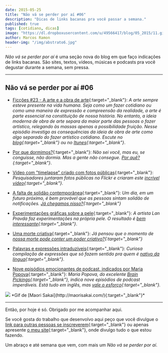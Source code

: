 ```yaml
---
date: 2015-05-25
title: "Não vá se perder por aí #06"
description: "Dicas de links bacanas pra você passar a semana."
published: true
tags: [cotidiano, dicas]
image: "https://dl.dropboxusercontent.com/u/49566417/blog/05_2015/11.gif"
author: Marcos Ramon
header-img: "/img/abstrato6.jpg"
---
```


*Não vá se perder por aí* é uma seção nova do blog em que faço indicações de links bacanas. São sites, textos, vídeos, músicas e podcasts pra você degustar durante a semana, sem pressa.

---

## Não vá se perder por aí #06

- [Ficções #23 - A arte e a obra de arte](http://www.marcosramon.net/ficcoes/ficcoes-23-a-arte-e-a-obra-de-arte){:target="_blank"}: <i>A arte sempre esteve presente na vida humana. Seja como um fazer cotidiano ou como uma maneira de expressão e compreensão da realidade, a arte é parte essencial na constituição de nossa história. No entanto, a ideia moderna de obra de arte separa da maior parte das pessoas o fazer artístico, relegando às massas apenas a possibilidade fruição. Nesse episódio investigo as consequências da ideia de obra de arte como algo separado do fazer artístico cotidiano. Escute no [blog](http://www.marcosramon.net/ficcoes/ficcoes-23-a-arte-e-a-obra-de-arte){:target="_blank"} ou no [Itunes](https://itunes.apple.com/br/podcast/ficcoes-marcos-ramon/id967600465?l=en){:target="_blank"}</i>.

- [Por que dormimos?](http://www.bbc.co.uk/portuguese/noticias/2015/05/150518_entenda_sono_mv.shtml){:target="_blank"}: <i>Não sei você, mas eu, se conguisse, não dormia. Mas a gente não consegue. [Por quê?](http://www.bbc.co.uk/portuguese/noticias/2015/05/150518_entenda_sono_mv.shtml){:target="_blank"}</i>.

- [Vídeo com "timelapse" criado com fotos públicas](http://www.engadget.com/2015/05/18/timelapse-from-public-domain-photos/){:target="_blank"}: <i>Pesquisadores juntaram fotos públicas no Flickr e criaram este [incrível vídeo](http://www.engadget.com/2015/05/18/timelapse-from-public-domain-photos/){:target="_blank"}.</i>

- [A falta de solidão contemporânea](http://www.marcosramon.net/blog/a-falta-de-solidao-contemporanea){:target="_blank"}: <i>Um dia, em um futuro próximo, é bem provável que as pessoas sintam solidão de notificações. [Já chegamos nisso?](http://www.marcosramon.net/blog/a-falta-de-solidao-contemporanea){:target="_blank"}</i>

- [Experimentações gráficas sobre a pele](http://followthecolours.com.br/tattoo-friday/as-experimentacoes-artisticas-sobre-pele-da-artista-brasileira-lan-pravda/){:target="_blank"}: <i>A artista Lan Pravda faz experimentações na própria pele. O resultado é [bem interessante](http://followthecolours.com.br/tattoo-friday/as-experimentacoes-artisticas-sobre-pele-da-artista-brasileira-lan-pravda/){:target="_blank"}</i>.

- [Uma morte criativa](https://medium.com/grupo-de-pesquisa-interface/uma-morte-criativa-645a763c9bd0){:target="_blank"}: <i>Já pensou que o momento de [nossa morte pode conter um poder criativo?](https://medium.com/grupo-de-pesquisa-interface/uma-morte-criativa-645a763c9bd0){:target="_blank"}</i>

- [Palavras e expressões intraduzíveis](http://hypescience.com/9-palavras-intraduziveis-para-o-portugues-explicadas-com-ilustracoes/){:target="_blank"}: <i>Curiosa compilação de expressões que só fazem sentido pra quem é [nativo da língua](http://hypescience.com/9-palavras-intraduziveis-para-o-portugues-explicadas-com-ilustracoes/){:target="_blank"}.</i>

- [Nove episódios emocionantes de podcast, indicados por Maria Popova](http://www.brainpickings.org/2015/05/18/favorite-podcasts/){:target="_blank"}: <i>Maria Popova, do excelente [Brain Pickings](http://www.brainpickings.org){:target="_blank"}, indica nove episódios de podcast imperdíveis. Está tudo em inglês, mas [vale o esforço](http://www.brainpickings.org/2015/05/18/favorite-podcasts/){:target="_blank"}.</i> 

<img src="https://dl.dropboxusercontent.com/u/49566417/blog/05_2015/11.gif">
*Gif de [Maori Sakai](http://maorisakai.com/){:target="_blank"}*
  
---

Então, por hoje é só. Obrigado por me acompanhar aqui.

Se você gosta do trabalho que desenvolvo aqui peço que você divulgue o [link para outras pessoas se inscreverem](http://eepurl.com/M7pQn){:target="_blank"} ou apenas apresente [o meu site](http://www.marcosramon.net/){:target="_blank"}, onde divulgo tudo o que estou fazendo.

Um abraço e até semana que vem, com mais um *Não vá se perder por aí*.
